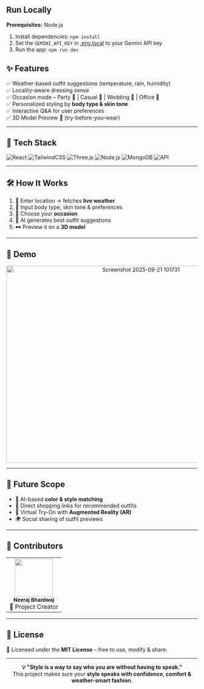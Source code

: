 
## Run Locally

**Prerequisites:**  Node.js


1. Install dependencies:
   `npm install`
2. Set the `GEMINI_API_KEY` in [.env.local](.env.local) to your Gemini API key
3. Run the app:
   `npm run dev`


## ✨ Features
✅ Weather-based outfit suggestions (temperature, rain, humidity)  
✅ Locality-aware dressing sense  
✅ Occasion mode – Party 🎉 | Casual 👕 | Wedding 💍 | Office 💼  
✅ Personalized styling by **body type & skin tone**  
✅ Interactive Q&A for user preferences  
✅ 3D Model Preview 🧍 (try-before-you-wear)  

---

## 🚀 Tech Stack
![React](https://img.shields.io/badge/Frontend-React-blue?style=for-the-badge&logo=react)
![TailwindCSS](https://img.shields.io/badge/Style-TailwindCSS-38B2AC?style=for-the-badge&logo=tailwindcss)
![Three.js](https://img.shields.io/badge/3D-Three.js-black?style=for-the-badge&logo=three.js)
![Node.js](https://img.shields.io/badge/Backend-Node.js-green?style=for-the-badge&logo=node.js)
![MongoDB](https://img.shields.io/badge/Database-MongoDB-darkgreen?style=for-the-badge&logo=mongodb)
![API](https://img.shields.io/badge/WeatherAPI-Integration-ff9800?style=for-the-badge)

---

## 🛠 How It Works
1. 📍 Enter location → fetches **live weather**  
2. 👤 Input body type, skin tone & preferences  
3. 🎉 Choose your **occasion**  
4. 🤖 AI generates best outfit suggestions  
5. 🕶 Preview it on a **3D model**  

---

## 📸 Demo
<p align="center">
  <img width="694" height="518" alt="Screenshot 2025-09-21 101731" src="https://github.com/user-attachments/assets/e44e0402-7bf1-42f5-9c54-1ecaa95f2a9a" />

</p>

---

## 🌟 Future Scope
- 🎨 AI-based **color & style matching**  
- 🛒 Direct shopping links for recommended outfits  
- 📱 Virtual Try-On with **Augmented Reality (AR)**  
- 🌍 Social sharing of outfit previews  

---

## 🤝 Contributors
<table>
  <tr>
    <td align="center">
      <img src="https://avatars.githubusercontent.com/u/000000?v=4" width="100px;" alt=""/>
      <br /><sub><b>Neeraj Bhardwaj</b></sub>
      <br />🚀 Project Creator
    </td>
  </tr>
</table>

---

## 📜 License
📄 Licensed under the **MIT License** – free to use, modify & share.

---

<p align="center">
  <b>💡 "Style is a way to say who you are without having to speak."</b><br>
  This project makes sure your <b>style speaks with confidence, comfort & weather-smart fashion</b>.
</p>


